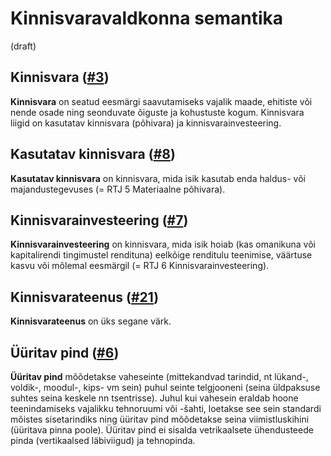 # Kinnisvaravaldkonna semantika
(draft)

## Kinnisvara ([#3](https://github.com/kinnisvara/infohaldus/issues/3))

__Kinnisvara__ on seatud eesmärgi saavutamiseks vajalik maade, ehitiste või nende osade ning seonduvate õiguste ja kohustuste kogum. Kinnisvara liigid on kasutatav kinnisvara (põhivara) ja kinnisvarainvesteering.

## Kasutatav kinnisvara ([#8](https://github.com/kinnisvara/infohaldus/issues/8))
__Kasutatav kinnisvara__ on kinnisvara, mida isik kasutab enda haldus- või majandustegevuses (= RTJ 5 Materiaalne põhivara).

## Kinnisvarainvesteering ([#7](https://github.com/kinnisvara/infohaldus/issues/7))
__Kinnisvarainvesteering__ on kinnisvara, mida isik hoiab (kas omanikuna või kapitalirendi tingimustel rendituna) eelkõige renditulu teenimise, väärtuse kasvu või mõlemal eesmärgil (= RTJ 6 Kinnisvarainvesteering).

## Kinnisvarateenus ([#21](https://github.com/kinnisvara/infohaldus/issues/21))
__Kinnisvarateenus__ on üks segane värk.

## Üüritav pind ([#6](https://github.com/kinnisvara/infohaldus/issues/6))
__Üüritav pind__ mõõdetakse vaheseinte (mittekandvad tarindid, nt lükand-, voldik-, moodul-, kips- vm sein) puhul seinte telgjooneni (seina üldpaksuse suhtes seina keskele nn tsentrisse). Juhul kui vahesein eraldab hoone teenindamiseks vajalikku tehnoruumi või -šahti, loetakse see sein standardi mõistes sisetarindiks ning üüritav pind mõõdetakse seina viimistluskihini (üüritava pinna poole). Üüritav pind ei sisalda vetrikaalsete ühendusteede pinda (vertikaalsed läbiviigud) ja tehnopinda.

